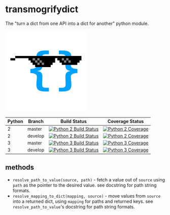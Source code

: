 # transmogrifydict

The "turn a dict from one API into a dict for another" python module.

![That dict is so cool...](/transmogrifydict.png)

| Python | Branch | Build Status | Coverage Status |
| ------ | ------ | ------------ | --------------- |
| 2 | master | [![Python 2 Build Status](https://semaphoreci.com/api/v1/emergence/transmogrifydict-py2/branches/master/shields_badge.svg)](https://semaphoreci.com/emergence/transmogrifydict-py2/branches/master) | [![Python 2 Coverage](https://docs.emergence.com/transmogrifydict/htmlcov_py2_master/coverage.svg)](https://docs.emergence.com/transmogrifydict/htmlcov_py2_master/) |
| 2 | develop | [![Python 2 Build Status](https://semaphoreci.com/api/v1/emergence/transmogrifydict-py2/branches/develop/shields_badge.svg)](https://semaphoreci.com/emergence/transmogrifydict-py2/branches/develop) | [![Python 2 Coverage](https://docs.emergence.com/transmogrifydict/htmlcov_py2_develop/coverage.svg)](https://docs.emergence.com/transmogrifydict/htmlcov_py2_develop/) |
| 3 | master | [![Python 3 Build Status](https://semaphoreci.com/api/v1/emergence/transmogrifydict-py3/branches/master/shields_badge.svg)](https://semaphoreci.com/emergence/transmogrifydict-py3/branches/master) | [![Python 3 Coverage](https://docs.emergence.com/transmogrifydict/htmlcov_py3_master/coverage.svg)](https://docs.emergence.com/transmogrifydict/htmlcov_py3_master/) |
| 3 | develop | [![Python 3 Build Status](https://semaphoreci.com/api/v1/emergence/transmogrifydict-py3/branches/develop/shields_badge.svg)](https://semaphoreci.com/emergence/transmogrifydict-py3/branches/develop) | [![Python 3 Coverage](https://docs.emergence.com/transmogrifydict/htmlcov_py3_develop/coverage.svg)](https://docs.emergence.com/transmogrifydict/htmlcov_py3_develop/) |

## methods

* `resolve_path_to_value(source, path)` - fetch a value out of `source` using `path` as the pointer to the desired value. see docstring for path string formats.
* `resolve_mapping_to_dict(mapping, source)` - move values from `source` into a returned dict, using `mapping` for paths and returned keys.  see `resolve_path_to_value`'s docstring for path string formats.
